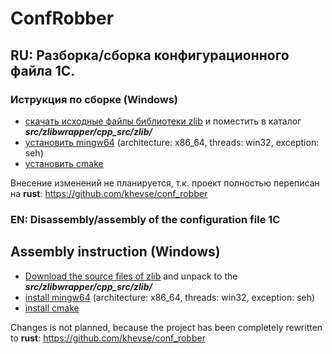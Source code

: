 # ConfRobber
## RU: Разборка/сборка конфигурационного файла 1С.

### Иструкция по сборке (Windows)
- [скачать исходные файлы библиотеки zlib](http://www.zlib.net/) и поместить в каталог _**src/zlibwrapper/cpp_src/zlib/**_
- [установить mingw64](http://sourceforge.net/projects/mingw-w64/) (architecture: x86_64, threads: win32, exception: seh)
- [установить cmake](http://www.cmake.org/download/)

Внесение изменений не планируется, т.к. проект полностью переписан на **rust**: https://github.com/khevse/conf_robber

### EN: Disassembly/assembly of the configuration file 1C

## Assembly instruction (Windows)
- [Download the source files of zlib](http://www.zlib.net/) and unpack to the _**src/zlibwrapper/cpp_src/zlib/**_
- [install mingw64](http://sourceforge.net/projects/mingw-w64/) (architecture: x86_64, threads: win32, exception: seh)
- [install cmake](http://www.cmake.org/download/)

Changes is not planned, because the project has been completely rewritten to **rust**: https://github.com/khevse/conf_robber
